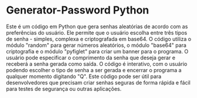 # Generator-Password Python

Este é um código em Python que gera senhas aleatórias de acordo com as preferências do usuário. Ele permite que o usuário escolha entre três tipos de senha - simples, complexa e criptografada em base64. O código utiliza o módulo "random" para gerar números aleatórios, o módulo "base64" para criptografia e o módulo "pyfiglet" para criar um banner para o programa. O usuário pode especificar o comprimento da senha que deseja gerar e receberá a senha gerada como saída. O código é interativo, com o usuário podendo escolher o tipo de senha a ser gerada e encerrar o programa a qualquer momento digitando "Q". Este código pode ser útil para desenvolvedores que precisam criar senhas seguras de forma rápida e fácil para testes de segurança ou outras aplicações.
